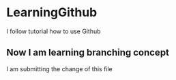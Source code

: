 # LearningGithub
I follow tutorial how to use Github

## Now I am learning branching  concept
I am submitting the change of this file
